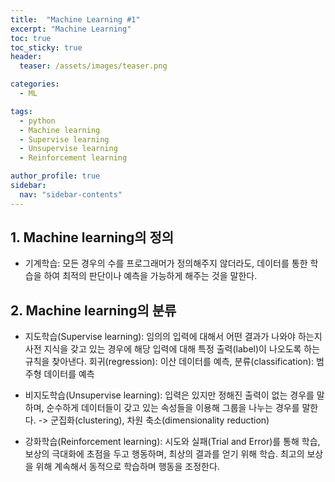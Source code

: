 ```yaml
---
title:  "Machine Learning #1"
excerpt: "Machine Learning"
toc: true
toc_sticky: true
header:
  teaser: /assets/images/teaser.png

categories:
  - ML

tags:
  - python
  - Machine learning
  - Supervise learning
  - Unsupervise learning
  - Reinforcement learning

author_profile: true
sidebar:
  nav: "sidebar-contents"
---
```


## 1. Machine learning의 정의
- 기계학습: 모든 경우의 수를 프로그래머가 정의해주지 않더라도, 데이터를 통한 학습을 하여 최적의 판단이나 예측을 가능하게 해주는 것을 말한다.

## 2. Machine learning의 분류
- 지도학습(Supervise learning): 임의의 입력에 대해서 어떤 결과가 나와야 하는지 사전 지식을 갖고 있는 경우에 해당 입력에 대해 특정 출력(label)이 나오도록 하는 규칙을 찾아낸다. 회귀(regression): 이산 데이터를 예측, 분류(classification): 범주형 데이터를 예측

- 비지도학습(Unsupervise learning): 입력은 있지만 정해진 출력이 없는 경우를 말하며, 순수하게 데이터들이 갖고 있는 속성들을 이용해 그룹을 나누는 경우를 말한다. -> 군집화(clustering), 차원 축소(dimensionality reduction)

- 강화학습(Reinforcement learning): 시도와 실패(Trial and Error)를 통해 학습, 보상의 극대화에 초점을 두고 행동하며, 최상의 결과를 얻기 위해 학습. 최고의 보상을 위해 계속해서 동적으로 학습하며 행동을 조정한다.
